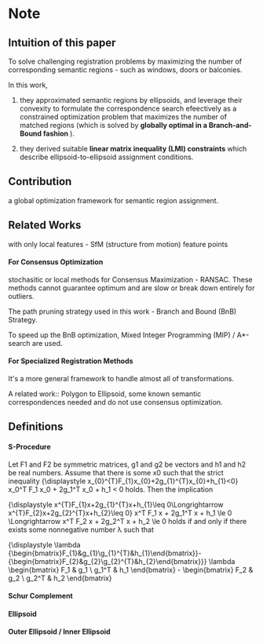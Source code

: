 Note
=====

## Intuition of this paper
To solve challenging registration problems by maximizing the number of corresponding semantic regions - such as windows, doors or balconies.

In this work, 

1. they approximated semantic regions by ellipsoids, and leverage their convexity to formulate the correspondence search efeectively 
as a constrained optimization problem that maximizes the number of matched regions 
(which is solved by <strong>globally optimal in a Branch-and-Bound fashion </strong>).

2. they derived suitable <strong>linear matrix inequality (LMI) constraints</strong> which describe ellipsoid-to-ellipsoid assignment conditions.

## Contribution
a global optimization framework for semantic region assignment.

## Related Works 

with only local features - SfM (structure from motion) feature points

#### For Consensus Optimization
stochasitic or local methods for Consensus Maximization - RANSAC. 
These methods cannot guarantee optimum and are slow or break down entirely for outliers.

The path pruning strategy used in this work - Branch and Bound (BnB) Strategy.

To speed up the BnB optimization, Mixed Integer Programming (MIP) / A*-search are used.


#### For Specialized Registration Methods
It's a more general framework to handle almost all of transformations.

A related work:: Polygon to Ellipsoid, some known semantic correspondences needed and do not use consensus optimization.


## Definitions

#### S-Procedure
Let F1 and F2 be symmetric matrices, g1 and g2 be vectors and h1 and h2 be real numbers. Assume that there is some x0 such that the strict inequality {\displaystyle x_{0}^{T}F_{1}x_{0}+2g_{1}^{T}x_{0}+h_{1}<0} x_0^T F_1 x_0 + 2g_1^T x_0 + h_1 < 0 holds. Then the implication

{\displaystyle x^{T}F_{1}x+2g_{1}^{T}x+h_{1}\leq 0\Longrightarrow x^{T}F_{2}x+2g_{2}^{T}x+h_{2}\leq 0} x^T F_1 x + 2g_1^T x + h_1 \le 0 \Longrightarrow x^T F_2 x + 2g_2^T x + h_2 \le 0
holds if and only if there exists some nonnegative number λ such that

{\displaystyle \lambda {\begin{bmatrix}F_{1}&g_{1}\\g_{1}^{T}&h_{1}\end{bmatrix}}-{\begin{bmatrix}F_{2}&g_{2}\\g_{2}^{T}&h_{2}\end{bmatrix}}}  \lambda \begin{bmatrix} F_1 & g_1 \\ g_1^T & h_1 \end{bmatrix} - \begin{bmatrix} F_2 & g_2 \\ g_2^T & h_2 \end{bmatrix}

#### Schur Complement

#### Ellipsoid

#### Outer Ellipsoid / Inner Ellipsoid




